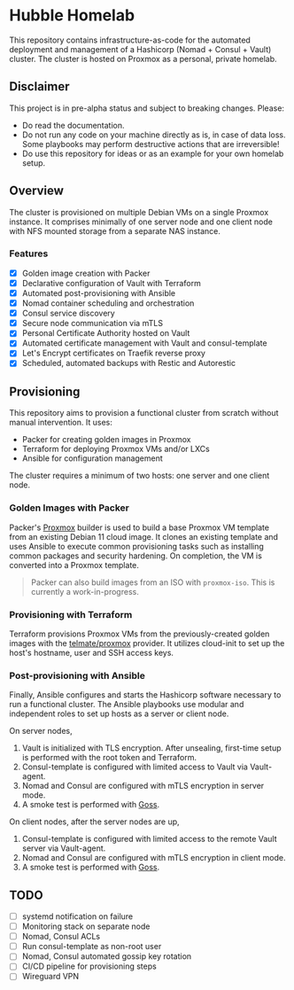 # Hubble Homelab

This repository contains infrastructure-as-code for the automated deployment and
management of a Hashicorp (Nomad + Consul + Vault) cluster. The cluster is
hosted on Proxmox as a personal, private homelab.

## Disclaimer
This project is in pre-alpha status and subject to breaking changes. Please:

- Do read the documentation.
- Do not run any code on your machine directly as is, in case of data loss. Some
  playbooks may perform destructive actions that are irreversible!
- Do use this repository for ideas or as an example for your own homelab setup.

## Overview

The cluster is provisioned on multiple Debian VMs on a single Proxmox instance. It comprises
minimally of one server node and one client node with NFS mounted storage from a separate
NAS instance.

### Features
- [x] Golden image creation with Packer
- [x] Declarative configuration of Vault with Terraform
- [x] Automated post-provisioning with Ansible
- [x] Nomad container scheduling and orchestration
- [x] Consul service discovery
- [x] Secure node communication via mTLS
- [x] Personal Certificate Authority hosted on Vault
- [x] Automated certificate management with Vault and consul-template
- [x] Let's Encrypt certificates on Traefik reverse proxy
- [x] Scheduled, automated backups with Restic and Autorestic

## Provisioning

This repository aims to provision a functional cluster from scratch without manual
intervention. It uses:

- Packer for creating golden images in Proxmox
- Terraform for deploying Proxmox VMs and/or LXCs
- Ansible for configuration management

The cluster requires a minimum of two hosts: one server and one client node.

### Golden Images with Packer

Packer's
[Proxmox](https://developer.hashicorp.com/packer/plugins/builders/proxmox)
builder is used to build a base Proxmox VM template from an existing Debian 11
cloud image. It clones an existing template and uses Ansible to execute common
provisioning tasks such as installing common packages and security hardening. On
completion, the VM is converted into a Proxmox template.

>Packer can also build images from an ISO with `proxmox-iso`. This is currently a
>work-in-progress.

### Provisioning with Terraform

Terraform provisions Proxmox VMs from the previously-created golden images with
the
[telmate/proxmox](https://registry.terraform.io/providers/Telmate/proxmox/latest/docs)
provider. It utilizes cloud-init to set up the host's hostname, user and SSH
access keys.

### Post-provisioning with Ansible

Finally, Ansible configures and starts the Hashicorp software necessary to run a
functional cluster. The Ansible playbooks use modular and independent roles to
set up hosts as a server or client node.

On server nodes,

1. Vault is initialized with TLS encryption. After unsealing, first-time
   setup is performed with the root token and Terraform.
2. Consul-template is configured with limited access to Vault via Vault-agent.
3. Nomad and Consul are configured with mTLS encryption in server mode.
4. A smoke test is performed with [Goss](https://github.com/aelsabbahy/goss).

On client nodes, after the server nodes are up,

1. Consul-template is configured with limited access to the remote Vault server
   via Vault-agent.
2. Nomad and Consul are configured with mTLS encryption in client mode.
3. A smoke test is performed with [Goss](https://github.com/aelsabbahy/goss).

## TODO
- [ ] systemd notification on failure
- [ ] Monitoring stack on separate node
- [ ] Nomad, Consul ACLs
- [ ] Run consul-template as non-root user
- [ ] Nomad, Consul automated gossip key rotation
- [ ] CI/CD pipeline for provisioning steps
- [ ] Wireguard VPN
